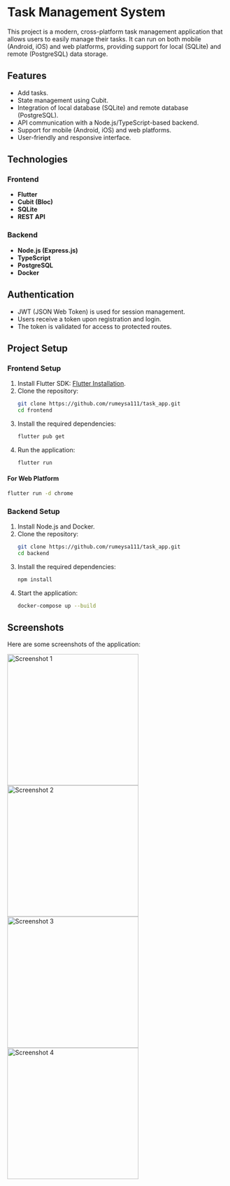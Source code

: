 # Task Management System

This project is a modern, cross-platform task management application that allows users to easily manage their tasks. It can run on both mobile (Android, iOS) and web platforms, providing support for local (SQLite) and remote (PostgreSQL) data storage.

## Features
- Add tasks.
- State management using Cubit.
- Integration of local database (SQLite) and remote database (PostgreSQL).
- API communication with a Node.js/TypeScript-based backend.
- Support for mobile (Android, iOS) and web platforms.
- User-friendly and responsive interface.

## Technologies

### Frontend
- **Flutter**
- **Cubit (Bloc)**
- **SQLite**
- **REST API**

### Backend
- **Node.js (Express.js)**
- **TypeScript**
- **PostgreSQL**
- **Docker**

## Authentication
- JWT (JSON Web Token) is used for session management.
- Users receive a token upon registration and login.
- The token is validated for access to protected routes.

## Project Setup

### Frontend Setup
1. Install Flutter SDK: [Flutter Installation](https://flutter.dev/docs/get-started/install).
2. Clone the repository:
   ```bash
   git clone https://github.com/rumeysa111/task_app.git
   cd frontend
   ```
3. Install the required dependencies:
   ```bash
   flutter pub get
   ```
4. Run the application:
   ```bash
   flutter run
   ```

#### For Web Platform
```bash
flutter run -d chrome
```

### Backend Setup
1. Install Node.js and Docker.
2. Clone the repository:
   ```bash
   git clone https://github.com/rumeysa111/task_app.git
   cd backend
   ```
3. Install the required dependencies:
   ```bash
   npm install
   ```
4. Start the application:
   ```bash
   docker-compose up --build
   ```

## Screenshots
Here are some screenshots of the application:

<img src="assets/images/Screenshot_1737739375.png" alt="Screenshot 1" width="300">
<img src="assets/images/Screenshot_1737739500.png" alt="Screenshot 2" width="300">
<img src="assets/images/Screenshot_1737739570.png" alt="Screenshot 3" width="300">
<img src="assets/images/Screenshot_1737739606.png" alt="Screenshot 4" width="300">
